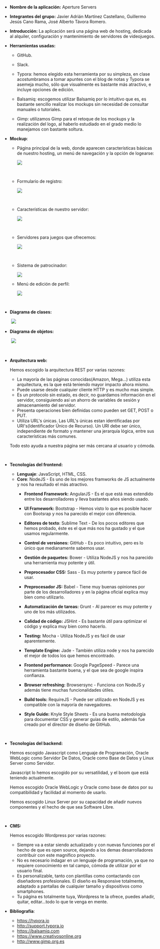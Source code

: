 

- **Nombre de la aplicación:** Aperture Servers

- **Integrantes del grupo:** Javier Adrián Martínez Castellano, Guillermo Jesús Cano Rama, José Alberto Távora Romero.

- **Introducción:** La aplicación será una página web de hosting, dedicada al alquiler, configuración y mantenimiento de servidores de videojuegos.

- **Herramientas usadas:** 

  - GitHub.

  - Slack.

  - Typora: hemos elegido esta herramienta por su simpleza, en clase acostumbramos a tomar apuntes con el blog de notas y Typora se asemeja mucho, sólo que visualmente es bastante más atractivo, e incluye opciones de edición.

  - Balsamiq: escogemos utilizar Balsamiq por lo intuitivo que es, es bastante sencillo realizar los mockups sin necesidad de consultar manuales o tutoriales.

  - Gimp: utilizamos Gimp para el retoque de los mockups y la realización del logo, al haberlo estudiado en el grado medio lo manejamos con bastante soltura.


- **Mockup**: 

  - Página principal de la web, donde aparecen características básicas de nuestro hosting, un menú de navegación y la opción de logearse:

    ![](imagenes/Home.png)

  ​

  - Formulario de registro:

    ![](imagenes/Registro.png)

  ​

  - Características de nuestro servidor:

    ![](imagenes/Características.png)

    ​

  - Servidores para juegos que ofrecemos:

    ![](imagenes/Servidores.png)

    ​

  - Sistema de patrocinador:

    ![](imagenes/Sponsor.png)


  - Menú de edición de perfil:

    ![](imagenes/edicionPerfil.png)

    ​

- **Diagrama de clases:**

  ​	![](imagenes/clases.png)




- **Diagrama de objetos:**

  ​	 ![](imagenes/objetos.png)

  ​

- **Arquitectura web:**

  Hemos escogido la arquitectura REST por varias razones:

  - La mayoría de las páginas conocidas(Amazon, Mega...) utiliza esta arquitectura, es la que está teniendo mayor impacto ahora mismo.
  - Puede usarse desde cualquier cliente HTTP y es mucho mas simple.
  - Es un protocolo sin estado, es decir, no guardamos información en el servidor, consiguiendo así un ahorro de variables de sesión y almacenamiento del servidor.
  - Presenta operaciones bien definidas como pueden set GET, POST o PUT.
  - Utiliza URL's únicas. Las URL's únicas estan identificadas por URI's(Identificador Único de Recurso). Un URI debe ser único, independiente de formato y mantener una jerarquía lógica, entre sus características más comunes.

  Todo esto ayuda a nuestra página ser más cercana al usuario y cómoda.

  ​

- **Tecnologías del frontend:**

    - **Lenguaje**: JavaScript, HTML, CSS.
    - **Core**: NodeJS - Es uno de los mejores framworks de JS actualmente y nos ha resultado el más atractivo.
      - **Frontend Framework:** AngularJS - Es el que está mas extendido entre los desarrolladores y lleva bastantes años siendo usado.

      - **UI Framework:** Bootstrap - Hemos visto lo que es posible hacer con Bootsrap y nos ha parecido el mejor con diferencia.

      - **Editores de texto**: Sublime Text - De los pocos editores que hemos probado, éste es el que más nos ha gustado y el que usamos regularmente.

      - **Control de versiones:** GitHub - Es poco intuitivo, pero es lo único que medianamente sabemos usar.

      - **Gestión de paquetes:** Bower - Utiliza NodeJS y nos ha parecido una herramienta muy potente y útil.

      - **Preprocesador CSS:** Sass - Es muy potente y parece fácil de usar.

      - **Preprocesador JS:** Babel - Tiene muy buenas opiniones por parte de los desarrolladores y en la página oficial explica muy bien como utilizarlo.

      - **Automatización de tareas:** Grunt - Al parecer es muy potente y uno de los más utilizados.

      - **Calidad de código:** JSHint - Es bastante útil para optimizar el código y explica muy bien como hacerlo.

      - **Testing:** Mocha - Utiliza NodeJS y es fácil de usar aparentemente.

      - **Template Engine:**  Jade - También utiliza node y nos ha parecido el mejor de todos los que hemos encontrado.

      - **Frontend performance:** Google PageSpeed - Parece una herramienta bastante buena, y el que sea de google inspira confianza.

      - **Browser refreshing:**  Browsersync - Funciona con NodeJS y además tiene muchas funcionalidades útiles.

      - **Build tools:** RequireJS - Puede ser utilizado en NodeJS y es compatible con la mayoría de navegadores.

      - **Style Guide:** Knyle Style Sheets - Es una buena metodología para documentar CSS y generar guías de estilo, además fue creado por el director de diseño de GitHub.

  ​

- **Tecnologías del backend:**

  Hemos escogido Javascript como Lenguaje de Programación, Oracle WebLogic como Servidor De Datos, Oracle  como Base de Datos y Linux Server como Servidor.

  Javascript lo hemos escogido por su versatilidad, y el boom que está teniendo actualmente.

  Hemos escogido Oracle WebLogic y Oracle como base de datos por su compatibilidad y facilidad al momento de usarlo.

  Hemos escogido Linux Server por su capacidad de añadir nuevos componentes y el hecho de que sea Software Libre.

  ​

- **CMS:**

  Hemos escogido Wordpress por varias razones:

  - Siempre va a estar siendo actualizado y con nuevas funciones por el hecho de que es open source, dejando a los demas desarrolladores contribuir con este magnífico proyecto.
  - No es necesario indagar en un lenguaje de programación, ya que no requiere conocimiento en tal campo, cómoda de utilizar por el usuario final.
  - Es personalizable, tanto con plantillas como contactando con diseñadores profesionales. El diseño es Responsive totalmente, adaptado a pantallas de cualquier tamaño y dispositivos como smartphones.
  - Tu página es totalmente tuya, Wordpress te la ofrece, puedes añadir, quitar, editar...todo lo que te venga en mente.



- **Bibliografía**:

  - https://typora.io
  - http://support.typora.io
  - https://balsamiq.com
  - https://www.creativosonline.org
  - http://www.gimp.org.es


